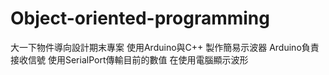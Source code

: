 # Object-oriented-programming
大一下物件導向設計期末專案
使用Arduino與C++ 製作簡易示波器
Arduino負責接收信號
使用SerialPort傳輸目前的數值
在使用電腦顯示波形

